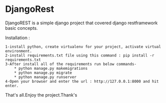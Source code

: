 # DjangoRest
DjangoREST is a simple django project that covered django restframework basic concepts.

  Installation :
  
    1-install python, create virtualenv for your project, activate virtual environment.
    2-install requirements.txt file using this command : pip install -r requirements.txt
    3-After install all of the requirements run below commands-
        * python manage.py makemigrations
        * python manage.py migrate
        * python manage.py runserver
    4-Open your browser and enter the url : http://127.0.0.1:8000 and hit enter.

  That's all.Enjoy the project.Thank's
  
